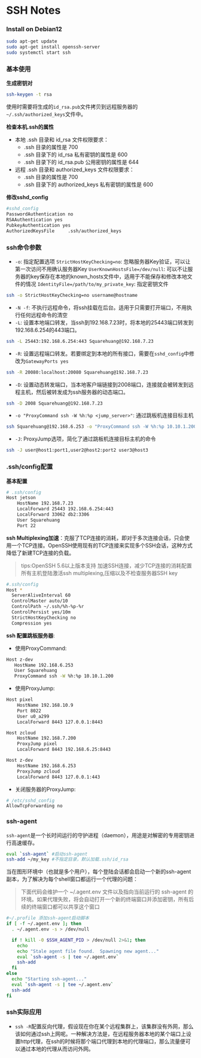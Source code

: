# SSH Notes

### Install on Debian12
```bash
sudo apt-get update
sudo apt-get install openssh-server
sudo systemctl start ssh
```

### 基本使用

**生成密钥对**
```bash
ssh-keygen -t rsa
```
使用时需要将生成的`id_rsa.pub`文件拷贝到远程服务器的`~/.ssh/authorized_keys`文件中。

**检查本机.ssh的属性**
+ 本地 .ssh 目录和 id_rsa 文件权限要求：
  + .ssh 目录的属性是 700
  + .ssh 目录下的 id_rsa 私有密钥的属性是 600
  + .ssh 目录下的 id_rsa.pub 公用密钥的属性是 644
+ 远程 .ssh 目录和 authorized_keys 文件权限要求：
  + .ssh 目录的属性是 700
  + .ssh 目录下的 authorized_keys 私有密钥的属性是 600

**修改sshd_config**
```sh
#sshd_config
PasswordAuthentication no 
RSAAuthentication yes
PubkeyAuthentication yes
AuthorizedKeysFile     .ssh/authorized_keys
```

### ssh命令参数
+ `-o`: 指定配置选项
    `StrictHostKeyChecking=no`: 忽略服务器Key验证，可以让第一次访问不用确认服务器Key
    `UserKnownHostsFile=/dev/null`: 可以不让服务器的key保存在本地的known_hosts文件中，适用于不能保存和修改本地文件的情况
    `IdentityFile=/path/to/my_private_key`: 指定密钥文件
```sh
ssh -o StrictHostKeyChecking=no username@hostname
```
+ `-N -f`: 不执行远程命令，将ssh挂载在后台。适用于只需要打开端口，不用执行任何远程命令的清空
+ `-L`: 设置本地端口转发，当ssh到192.168.7.23时，将本地的25443端口转发到192.168.6.254的443端口。
```sh
ssh -L 25443:192.168.6.254:443 Squarehuang@192.168.7.23
```
+ `-R`: 设置远程端口转发。若要绑定到本地的所有接口，需要在`sshd_config`中修改为`GatewayPorts yes`
```sh
ssh -R 20080:localhost:20080 Squarehuang@192.168.7.23
```
+ `-D`: 设置动态转发端口，当本地客户端链接到2008端口，连接就会被转发到远程主机，然后被转发成为ssh服务器的动态端口。
```sh
ssh -D 2008 Squarehuang@192.168.7.23
```
+ `-o "ProxyCommand ssh -W %h:%p <jump_server>"`: 通过跳板机连接目标主机 
```sh
ssh Squarehuang@192.168.6.253 -o "ProxyCommand ssh -W %h:%p 10.10.1.200"
```
+ `-J`: ProxyJump选项，简化了通过跳板机连接目标主机的命令
```sh
ssh -J user@host1:port1,user2@host2:port2 user3@host3
```

### .ssh/config配置
**基本配置**
```sh
# .ssh/config
Host jetson
    HostName 192.168.7.23
    LocalForward 25443 192.168.6.254:443
    LocalForward 33062 db2:3306
    User Squarehuang
    Port 22
```

**ssh Multiplexing加速**：克服了TCP连接的消耗，即对于多次连接会话，只会使用一个TCP连接。OpenSSH使用现有的TCP连接来实现多个SSH会话，这种方式降低了新建TCP连接的负载。
> tips:OpenSSH 5.6以上版本支持
> 加速SSH连接，减少TCP连接的消耗配置所有主机登陆激活ssh multiplexing,压缩以及不检查服务器SSH key
```sh
#.ssh/config
Host *
  ServerAliveInterval 60
  ControlMaster auto/10
  ControlPath ~/.ssh/%h-%p-%r
  ControlPersist yes/10m
  StrictHostKeyChecking no
  Compression yes
```

**ssh 配置跳板服务器**:
+ 使用ProxyCommand:
```sh
Host z-dev
   HostName 192.168.6.253
   User Squarehuang
   ProxyCommand ssh -W %h:%p 10.10.1.200
```

+ 使用ProxyJump:
```sh
Host pixel
    HostName 192.168.10.9
    Port 8022
    User u0_a299
    LocalForward 8443 127.0.0.1:8443

Host zcloud
    HostName 192.168.7.200
    ProxyJump pixel
    LocalForward 8443 192.168.6.25:8443

Host z-dev
    HostName 192.168.6.253
    ProxyJump zcloud
    LocalForward 8443 127.0.0.1:443
```

+ 关闭服务器的ProxyJump:
```sh
# /etc/sshd_config
AllowTcpForwarding no
```

### ssh-agent
`ssh-agent`是一个长时间运行的守护进程（daemon），用途是对解密的专用密钥进行高速缓存。
```sh
eval `ssh-agent` #启动ssh-agent
ssh-add ~/my_key #不指定目录，默认加载.ssh/id_rsa
```
当在图形环境中（也就是多个用户），每个登陆会话都会启动一个新的ssh-agent副本，为了解决为每个shell窗口都运行一个代理的问题：
> 下面代码会维护一个 ~/.agent.env 文件以及指向当前运行的 ssh-agent 的环境。如果代理失败，将会自动打开一个新的终端窗口并添加密钥，所有后续的终端窗口都可以共享这个窗口
```sh
#~/.profile 添加ssh-agent启动脚本
if [ -f ~/.agent.env ]; then
  . ~/.agent.env -s > /dev/null

  if ! kill -0 $SSH_AGENT_PID > /dev/null 2>&1; then
    echo
    echo "Stale agent file found.  Spawning new agent..."
    eval `ssh-agent -s | tee ~/.agent.env`
    ssh-add
  fi
else
  echo "Starting ssh-agent..."
  eval `ssh-agent -s | tee ~/.agent.env`
  ssh-add
fi
```

### ssh实际应用

+ `ssh -R`配置反向代理，假设现在你在某个远程集群上，该集群没有外网，那么该如何通过ssh上网呢。一种解决方法是，在远程服务器本地的某个端口上设置http代理，在ssh的时候将那个端口代理到本地的代理端口，那么流量便可以通过本地的代理从而访问外网。





